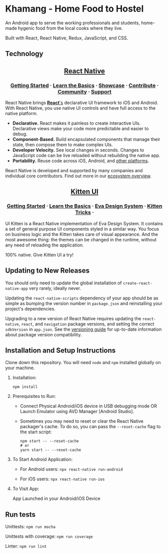 # Khamang - Home Food to Hostel

An Android app to serve the working professionals and students, home-made hygenic food from the local cooks where they live.

Built with React, React Native, Redux, JavaScript, and CSS.

## Technology
<h2 align="center">
  <a href="https://reactnative.dev/">
    React Native
  </a>
</h2>

<h3 align="center">
  <a href="https://reactnative.dev/docs/getting-started">Getting Started</a>
  <span> · </span>
  <a href="https://reactnative.dev/docs/tutorial">Learn the Basics</a>
  <span> · </span>
  <a href="https://reactnative.dev/showcase.html">Showcase</a>
  <span> · </span>
  <a href="https://reactnative.dev/docs/contributing">Contribute</a>
  <span> · </span>
  <a href="https://reactnative.dev/en/help">Community</a>
  <span> · </span>
  <a href="https://github.com/facebook/react-native/blob/master/.github/SUPPORT.md">Support</a>
</h3>

React Native brings [**React**'s][r] declarative UI framework to iOS and Android. With React Native, you use native UI controls and have full access to the native platform.

- **Declarative.** React makes it painless to create interactive UIs. Declarative views make your code more predictable and easier to debug.
- **Component-Based.** Build encapsulated components that manage their state, then compose them to make complex UIs.
- **Developer Velocity.** See local changes in seconds. Changes to JavaScript code can be live reloaded without rebuilding the native app.
- **Portability.** Reuse code across iOS, Android, and [other platforms][p].

React Native is developed and supported by many companies and individual core contributors. Find out more in our [ecosystem overview][e].

[r]: https://reactjs.org/
[p]: https://reactnative.dev/docs/out-of-tree-platforms
[e]: https://github.com/facebook/react-native/blob/master/ECOSYSTEM.md

<h2 align="center">
  <a href="https://akveo.github.io/react-native-ui-kitten/">
    Kitten UI
  </a>
</h2>

<h3 align="center">
  <a href="https://github.com/akveo/react-native-ui-kitten">Getting Started</a>
  <span> · </span>
  <a href="https://akveo.github.io/react-native-ui-kitten/docs">Learn the Basics</a>
  <span> · </span>
  <a href="https://eva.design/?utm_campaign=eva_design%20-%20home%20-%20ui_kitten%20docs&utm_source=ui_kitten&utm_medium=referral&utm_content=homepage_based_on_eva_link">Eva Design System</a>
  <span> · </span>
  <a href="https://github.com/akveo/kittenTricks">Kitten Tricks</a>
  <span> · </span>
</h3>

UI Kitten is a React Native implementation of Eva Design System. It contains a set of general purpose UI components styled in a similar way. You focus on business logic and the Kitten takes care of visual appearance. And the most awesome thing: the themes can be changed in the runtime, without any need of reloading the application.

100% native. Give Kitten UI a try!


## Updating to New Releases

You should only need to update the global installation of `create-react-native-app` very rarely, ideally never.

Updating the `react-native-scripts` dependency of your app should be as simple as bumping the version number in `package.json` and reinstalling your project's dependencies.

Upgrading to a new version of React Native requires updating the `react-native`, `react`, and `navigation` package versions, and setting the correct `sdkVersion` in `app.json`. See the [versioning guide](https://github.com/react-community/create-react-native-app/blob/master/VERSIONS.md) for up-to-date information about package version compatibility.

## Installation and Setup Instructions

Clone down this repository. You will need `node` and `npm` installed globally on your machine.  

1. Installation:

    `npm install`    

2. Prerequisites to Run:
    
     - Connect Physical Android/iOS device in USB debugging mode  OR  Launch Emulator using AVD Manager [Android Studio].
     - Sometimes you may need to reset or clear the React Native packager's cache. To do so, you can pass the `--reset-cache` flag to the start script:

          ```
          npm start -- --reset-cache
          # or
          yarn start -- --reset-cache
          ```

3. To Start Android Application:

    * For Android users:
      `npx react-native run-android`

    * For iOS users:
      `npx react-native run-ios`

4. To Visit App: 
    
    App Launched in your Android/iOS Device
    
## Run tests
Unittests: `npm run mocha`

Unittests with coverage: `npm run coverage`

Linter: `npm run lint`
